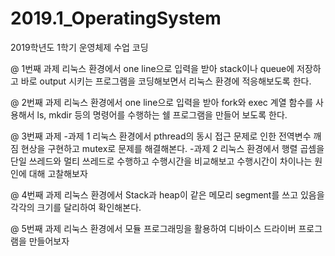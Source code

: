 # 2019.1_OperatingSystem
2019학년도 1학기 운영체제 수업 코딩

@ 1번째 과제
	리눅스 환경에서 one line으로 입력을 받아 stack이나 queue에 저장하고 바로 
  output 시키는 프로그램을 코딩해보면서 리눅스 환경에 적응해보도록 한다.

@ 2번째 과제
	리눅스 환경에서 one line으로 입력을 받아 fork와 exec 계열 함수를 사용해서
	ls, mkdir 등의 명령어를 수행하는 쉘 프로그램을 만들어 보도록 한다.
  
@ 3번째 과제
-과제 1 
  리눅스 환경에서 pthread의 동시 접근 문제로 인한 전역변수 깨짐 현상을 구현하고 mutex로 
	문제를 해결해본다.
-과제 2
	리눅스 환경에서 행렬 곱셈을 단일 쓰레드와 멀티 쓰레드로 수행하고 수행시간을
	비교해보고 수행시간이 차이나는 원인에 대해 고찰해보자
  
@ 4번째 과제
	리눅스 환경에서 Stack과 heap이 같은 메모리 segment를 쓰고 있음을 각각의 크기를
	달리하여 확인해본다.

@ 5번째 과제
	리눅스 환경에서 모듈 프로그래밍을 활용하여 디바이스 드라이버 프로그램을 
	만들어보자


